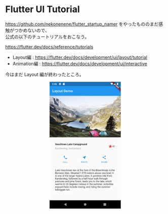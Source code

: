 # Flutter UI Tutorial

https://github.com/nekonenene/flutter_startup_namer をやったもののまだ感触がつかめないので、  
公式の以下のチュートリアルをおこなう。

https://flutter.dev/docs/reference/tutorials

* Layout編 : https://flutter.dev/docs/development/ui/layout/tutorial
* Animation編 : https://flutter.dev/docs/development/ui/interactive

今はまだ Layout 編が終わったところ。

<div align="center">
    <img src="./screenshot.png" alt="Flutter UI Tutorial Screenshot" width="auto" height="400rem">
</div>
